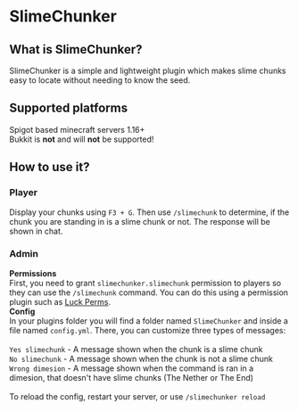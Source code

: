 # SlimeChunker
## What is SlimeChunker?
SlimeChunker is a simple and lightweight plugin which makes slime chunks easy to locate without needing to know the seed.

## Supported platforms
Spigot based minecraft servers 1.16+ <br>
Bukkit is **not** and will **not** be supported!

## How to use it?
### Player
Display your chunks using ```F3 + G```. Then use ```/slimechunk``` to determine, if the chunk you are standing in is a slime chunk or not. The response will be shown in chat.
### Admin
**Permissions** <br>
First, you need to grant ```slimechunker.slimechunk``` permission to players so they can use the ```/slimechunk``` command. You can do this using a permission plugin such as [Luck Perms](https://luckperms.net/). <br>
**Config** <br>
In your plugins folder you will find a folder named ```SlimeChunker``` and inside a file named ```config.yml```. There, you can customize three types of messages: <br> <br>
```Yes slimechunk``` - A message shown when the chunk is a slime chunk <br>
```No slimechunk``` - A message shown when the chunk is not a slime chunk <br>
```Wrong dimesion``` - A message shown when the command is ran in a dimesion, that doesn't have slime chunks (The Nether or The End) <br> <br>
To reload the config, restart your server, or use ```/slimechunker reload```
